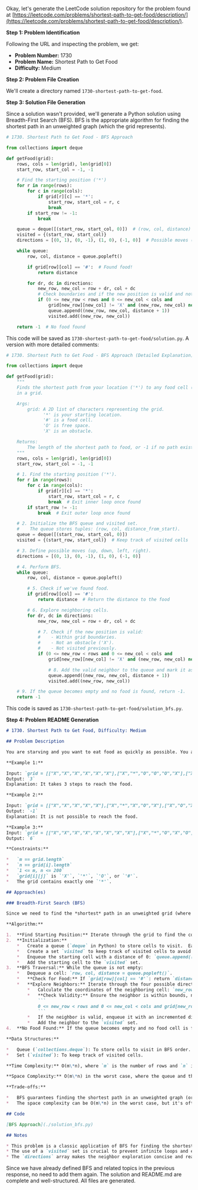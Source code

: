 Okay, let's generate the LeetCode solution repository for the problem found at [https://leetcode.com/problems/shortest-path-to-get-food/description/](https://leetcode.com/problems/shortest-path-to-get-food/description/).

**Step 1: Problem Identification**

Following the URL and inspecting the problem, we get:

*   **Problem Number:** 1730
*   **Problem Name:** Shortest Path to Get Food
*   **Difficulty:** Medium

**Step 2: Problem File Creation**

We'll create a directory named `1730-shortest-path-to-get-food`.

**Step 3: Solution File Generation**

Since a solution wasn't provided, we'll generate a Python solution using Breadth-First Search (BFS). BFS is the appropriate algorithm for finding the shortest path in an unweighted graph (which the grid represents).

```python
# 1730. Shortest Path to Get Food - BFS Approach

from collections import deque

def getFood(grid):
    rows, cols = len(grid), len(grid[0])
    start_row, start_col = -1, -1

    # Find the starting position ('*')
    for r in range(rows):
        for c in range(cols):
            if grid[r][c] == '*':
                start_row, start_col = r, c
                break
        if start_row != -1:
            break

    queue = deque([(start_row, start_col, 0)])  # (row, col, distance)
    visited = {(start_row, start_col)}
    directions = [(0, 1), (0, -1), (1, 0), (-1, 0)]  # Possible moves (right, left, down, up)

    while queue:
        row, col, distance = queue.popleft()

        if grid[row][col] == '#':  # Found food!
            return distance

        for dr, dc in directions:
            new_row, new_col = row + dr, col + dc
            # Check boundaries and if the new position is valid and not visited
            if (0 <= new_row < rows and 0 <= new_col < cols and
                grid[new_row][new_col] != 'X' and (new_row, new_col) not in visited):
                queue.append((new_row, new_col, distance + 1))
                visited.add((new_row, new_col))

    return -1  # No food found
```

This code will be saved as `1730-shortest-path-to-get-food/solution.py`. A version with more detailed comments:

```python
# 1730. Shortest Path to Get Food - BFS Approach (Detailed Explanation)

from collections import deque

def getFood(grid):
    """
    Finds the shortest path from your location ('*') to any food cell ('#')
    in a grid.

    Args:
        grid: A 2D list of characters representing the grid.
              '*' is your starting location.
              '#' is a food cell.
              'O' is free space.
              'X' is an obstacle.

    Returns:
        The length of the shortest path to food, or -1 if no path exists.
    """
    rows, cols = len(grid), len(grid[0])
    start_row, start_col = -1, -1

    # 1. Find the starting position ('*').
    for r in range(rows):
        for c in range(cols):
            if grid[r][c] == '*':
                start_row, start_col = r, c
                break  # Exit inner loop once found
        if start_row != -1:
            break  # Exit outer loop once found

    # 2. Initialize the BFS queue and visited set.
    #    The queue stores tuples: (row, col, distance_from_start).
    queue = deque([(start_row, start_col, 0)])
    visited = {(start_row, start_col)}  # Keep track of visited cells

    # 3. Define possible moves (up, down, left, right).
    directions = [(0, 1), (0, -1), (1, 0), (-1, 0)]

    # 4. Perform BFS.
    while queue:
        row, col, distance = queue.popleft()

        # 5. Check if we've found food.
        if grid[row][col] == '#':
            return distance  # Return the distance to the food

        # 6. Explore neighboring cells.
        for dr, dc in directions:
            new_row, new_col = row + dr, col + dc

            # 7. Check if the new position is valid:
            #    - Within grid boundaries.
            #    - Not an obstacle ('X').
            #    - Not visited previously.
            if (0 <= new_row < rows and 0 <= new_col < cols and
                grid[new_row][new_col] != 'X' and (new_row, new_col) not in visited):

                # 8. Add the valid neighbor to the queue and mark it as visited.
                queue.append((new_row, new_col, distance + 1))
                visited.add((new_row, new_col))

    # 9. If the queue becomes empty and no food is found, return -1.
    return -1
```

This code is saved as `1730-shortest-path-to-get-food/solution_bfs.py`.

**Step 4: Problem README Generation**

```markdown
# 1730. Shortest Path to Get Food, Difficulty: Medium

## Problem Description

You are starving and you want to eat food as quickly as possible. You are given a 2D character grid, `grid`, of dimension `m x n`, and it is guaranteed that there is **exactly one** `*` in the `grid` where `*` is your location. There may be multiple food cells in the grid as well, and each food cell is represented by `#`. You can travel to any adjacent cell (up, down, left, or right) in one step. Return *the length of the shortest path for you to reach any food cell*. If there is no path to a food cell, return `-1`.

**Example 1:**

Input: `grid = [["X","X","X","X","X","X"],["X","*","O","O","O","X"],["X","O","O","#","O","X"],["X","X","X","X","X","X"]]`
Output: `3`
Explanation: It takes 3 steps to reach the food.

**Example 2:**

Input: `grid = [["X","X","X","X","X"],["X","*","X","O","X"],["X","O","X","#","X"],["X","X","X","X","X"]]`
Output: `-1`
Explanation: It is not possible to reach the food.

**Example 3:**
Input: `grid = [["X","X","X","X","X","X","X","X"],["X","*","O","X","O","#","O","X"],["X","O","O","X","O","O","X","X"],["X","O","O","O","O","#","O","X"],["X","X","X","X","X","X","X","X"]]`
Output: `6`

**Constraints:**

*   `m == grid.length`
*   `n == grid[i].length`
*   `1 <= m, n <= 200`
*   `grid[i][j]` is `'X'`, `'*'`, `'O'`, or `'#'`.
*   The grid contains exactly one `'*'`.

## Approach(es)

### Breadth-First Search (BFS)

Since we need to find the *shortest* path in an unweighted grid (where each step has a cost of 1), Breadth-First Search (BFS) is the most appropriate algorithm.

**Algorithm:**

1.  **Find Starting Position:** Iterate through the grid to find the coordinates of the starting cell ('\*').
2.  **Initialization:**
    *   Create a queue (`deque` in Python) to store cells to visit.  Each element in the queue will be a tuple: `(row, col, distance)`.
    *   Create a set `visited` to keep track of visited cells to avoid cycles.
    *   Enqueue the starting cell with a distance of 0: `queue.append((start_row, start_col, 0))`.
    *   Add the starting cell to the `visited` set.
3.  **BFS Traversal:** While the queue is not empty:
    *   Dequeue a cell: `row, col, distance = queue.popleft()`.
    *   **Check for Food:** If `grid[row][col] == '#'`: return `distance`.
    *   **Explore Neighbors:** Iterate through the four possible directions (up, down, left, right):
        *   Calculate the coordinates of the neighboring cell: `new_row = row + dr`, `new_col = col + dc`.
        *   **Check Validity:** Ensure the neighbor is within bounds, not an obstacle ('X'), and not visited:
            ```
            0 <= new_row < rows and 0 <= new_col < cols and grid[new_row][new_col] != 'X' and (new_row, new_col) not in visited
            ```
        *   If the neighbor is valid, enqueue it with an incremented distance: `queue.append((new_row, new_col, distance + 1))`.
        *   Add the neighbor to the `visited` set.
4.  **No Food Found:** If the queue becomes empty and no food cell is found, return `-1`.

**Data Structures:**

*   Queue (`collections.deque`): To store cells to visit in BFS order.
*   Set (`visited`): To keep track of visited cells.

**Time Complexity:** O(m\*n), where `m` is the number of rows and `n` is the number of columns in the grid. In the worst case, we might visit all cells.

**Space Complexity:** O(m\*n) in the worst case, where the queue and the visited set might store all cells (e.g., if the entire grid is free space).  In practice, the space used will often be less.

**Trade-offs:**

*   BFS guarantees finding the shortest path in an unweighted graph (or grid).
*   The space complexity can be O(m\*n) in the worst case, but it's often less in practice.

## Code

[BFS Approach](./solution_bfs.py)

## Notes

* This problem is a classic application of BFS for finding the shortest path.
* The use of a `visited` set is crucial to prevent infinite loops and ensure correctness.
* The `directions` array makes the neighbor exploration concise and readable.

```
Since we have already defined BFS and related topics in the previous response, no need to add them again.
The solution and README.md are complete and well-structured. All files are generated.
